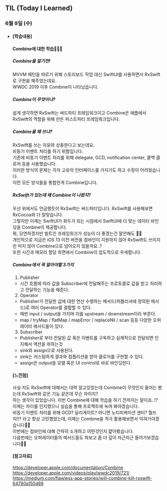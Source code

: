 ## TIL (Today I Learned)

### 6월 9일 (수)

- #### [학습내용]
  
  #### Combine에 대한 학습🧑🏻‍💻   
  ##### Combine을 알기전!   
  MVVM 패턴을 따르기 위해 스토리보드 작업 대신 SwiftUI를 사용하면서 RxSwift로 구현을 해주었는데요.   
  WWDC 2019 이후 Combine이 나타났습니다.   
  
  ##### Combine이 무엇이냐?   
  쉽게 생각하면 RxSwift는 써드파티 프레임워크이고 Combine은 애플에서 RxSwift의 역할을 위해 만든 퍼스트파티 프레임워크입니다.   
  
  ##### Combine을 왜 쓰냐?   
  RxSwift를 쓰는 이유와 상충한다고 보는데요.   
  비동기 이벤트 처리를 하기 위함입니다.   
  기존에 비동기 이벤트 처리를 위해 delegate, GCD, notification center, 콜백 클로저 등을 사용했습니다.    
  이러한 방식의 문제는 각자 고유의 인터페이스를 가지기도 하고 수정이 어려웠습니다.   
  이런 모든 방식들을 통합한게 Combine입니다.   
  
  ##### RxSwift가 있는데 왜 Combine이 나왔지?   
  우선 위에서도 언급했듯이 RxSwift는 써드파티입니다. RxSwift를 사용해보면 RxCocoa와 더 잘맞습니다.   
  그렇지만 이제는 SwiftUI가 화두가 되는 시점에서 SwiftUI에 더 맞는 데이터 바인딩을 Combine이 제공합니다.   
  뭐, 당연하겠지만 빌트인 프레임워크가 성능이 더 좋겠는건 말안해도 👍🏻   
  개인적으로 지금은 iOS 13 이전 버전을 컴바인이 지원하지 않아 RxSwift도 쓰이지만 머지 않아 Combine으로 넘어오지 않을까요..?   
  또한 시간과 메모리 할당 측면에서 Combine이 압도적으로 우세합니다.   
  
  ##### Combine에서 꼭 알아야할 3가지   
  1. Publisher   
   - 시간 흐름에 따라 값을 Subscriber에 전달해주는 프로토콜로 값을 받고 처리하고 전달하는 기능을 해준다.   
  2. Operator   
  - Publisher가 전달한 값에 대한 연산 수행하는 메서드(퍼블리셔에 정의된 메서드)로 여러 Operator를 결합할 수 있다.   
  - 매번 input / output을 가지며 이를 upstream / downstream이라 부른다.   
  - map / tryMap / flatMap / mapError / replaceNil / scan 등등 다양한 오퍼레이터 메서드들이 있다.   
  3. Subscriber   
  - Publisher로 부터 전달된 값 혹은 이벤트를 구독하고 실제적으로 전달되면 인지해서 액션을 취하는것   
  - sink와 assign으로 사용된다.   
  - sink는 커스텀하게 결과와 컴플리션을 받아 클로저를 구현할 수 있다.   
  - assign은 output을 모델 혹은 UI control로 바로 바인딩한다.   

  #### [느낀점]   
  사실 저도 RxSwift에 대해서는 대략 알고있었는데 Combine이 무엇인지 들어는 봤는데 RxSwift와 같은 기능 같은데 무슨 차이지?   
  하는 생각이 있었습니다. 이번 Combine에 대해 학습을 하기 전까지는 말이죠..!?   
  이제는 차이를 인지했으니 실습을 통해 프로젝트에 녹여 봐야겠습니다.   
  비동기 이벤트 처리를 위해 GCD? 딜리게이트? 아니면 노티피케이션 센터? 뭘쓰지!!? 라고 항상 고민했었는데, 이제는 Combine을 적극 활용해보면서 익혀가야겠습니다👋🏻   
  이번에는 컴바인에 대해 간략히 소개하고 어떤것인지 햝아봤습니다.   
  다음번에는 오퍼레이터들의 메서드들도 파보고 좀 더 깊이 차근차근 들어가보겠습니다🚶🏻   

  #### [참고자료]   
  https://developer.apple.com/documentation/Combine   
  https://developer.apple.com/videos/play/wwdc2019/721/   
  https://medium.com/flawless-app-stories/will-combine-kill-rxswift-64780a150d89

